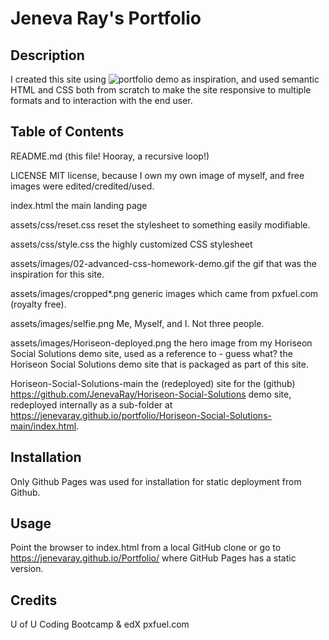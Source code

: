 # Jeneva Ray's Portfolio

## Description

I created this site using ![portfolio demo](./Assets/images/02-advanced-css-homework-demo.gif) as inspiration, and used semantic HTML and CSS both from scratch to make the site responsive to multiple formats and to interaction with the end user.

## Table of Contents

README.md           (this file!  Hooray, a recursive loop!)

LICENSE             MIT license, because I own my own image of myself, and free images were edited/credited/used.

index.html              the main landing page

assets/css/reset.css    reset the stylesheet to something easily modifiable.

assets/css/style.css    the highly customized CSS stylesheet

assets/images/02-advanced-css-homework-demo.gif the gif that was the inspiration for this site.

assets/images/cropped*.png  generic images which came from pxfuel.com (royalty free).

assets/images/selfie.png    Me, Myself, and I.  Not three people.

assets/images/Horiseon-deployed.png     the hero image from my Horiseon Social Solutions demo site, used as a reference to - guess what?  the Horiseon Social Solutions demo site that is packaged as part of this site.

Horiseon-Social-Solutions-main  the (redeployed) site for the (github) https://github.com/JenevaRay/Horiseon-Social-Solutions demo site, redeployed internally as a sub-folder at https://jenevaray.github.io/portfolio/Horiseon-Social-Solutions-main/index.html.


## Installation

Only Github Pages was used for installation for static deployment from Github.

## Usage

Point the browser to index.html from a local GitHub clone or go to https://jenevaray.github.io/Portfolio/ where GitHub Pages has a static version.

## Credits

U of U Coding Bootcamp & edX
pxfuel.com
